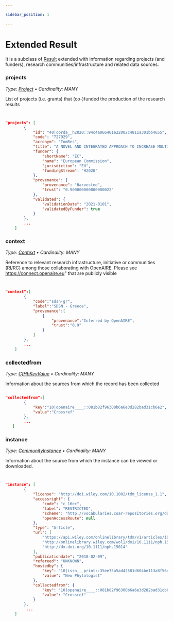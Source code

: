 ```yaml
---

sidebar_position: 1

---
```



# Extended Result


It is a subclass of [Result](../../../data-model/entities/result) extended with information regarding projects (and funders), research communities/infrastructure and related data sources.



### projects

_Type: [Project](project.md)  &bull; Cardinality: MANY_


List of projects (i.e. grants) that (co-)funded the production of the research results


```json


"projects": [
        {
            "id": "40|corda__h2020::94c4a066401e22002c4811a301bb4655",
            "code": "727929",
            "acronym": "TomRes",
            "title": "A NOVEL AND INTEGRATED APPROACH TO INCREASE MULTIPLE AND COMBINED STRESS TOLERANCE IN PLANTS USING TOMATO AS A MODEL",
            "funder": {
                "shortName": "EC",
                "name": "European Commission",
                "jurisdiction": "EU",
                "fundingStream": "H2020"
            },
            "provenance": {
                "provenance": "Harvested",
                "trust": "0.900000000000000022"
            },
            "validated": {
                "validationDate": "2021-0101",
                "validatedByFunder": true
            }
        },
        ...
    ]

```

### context

_Type: [Context](./context) &bull; Cardinality: MANY_


Reference to relevant research infrastructure, initiative or communities (RI/RC) among those collaborating with OpenAIRE. Please see https://connect.openaire.eu" that are publicly visible


```json


"context":[
        {
            "code":"sdsn-gr",
            "label":"SDSN - Greece",
            "provenance":[
                {
                    "provenance":"Inferred by OpenAIRE",
                    "trust":"0.9"
                }
            ]
        },
        ...
    ] 

```



### collectedfrom

_Type: [CfHbKeyValue](./cfhb) &bull; Cardinality: MANY_


Information about the sources from which the record has been collected


```json

"collectedfrom":[
        {
            "key":"10|openaire____::081b82f96300b6a6e3d282bad31cb6e2",
            "value":"Crossref"
        },
        ...    
   ]

```


### instance

_Type: [CommunityInstance](./communityInstance) &bull; Cardinality: MANY_

Information about the source from which the instance can be viewed or downloaded.

```json


"instance": [
        {
            "license": "http://doi.wiley.com/10.1002/tdm_license_1.1",
            "accessright": {
                "code": "c_16ec",
                "label": "RESTRICTED",
                "scheme": "http://vocabularies.coar-repositories.org/documentation/access_rights/",
                "openAccessRoute": null
            },
            "type": "Article",
            "url": [
                "https://api.wiley.com/onlinelibrary/tdm/v1/articles/10.1111%2Fnph.15014",
                "http://onlinelibrary.wiley.com/wol1/doi/10.1111/nph.15014/fullpdf",
                "http://dx.doi.org/10.1111/nph.15014"
            ],
            "publicationdate": "2018-02-09",
            "refereed": "UNKNOWN",
            "hostedby": {
                "key": "10|issn___print::35ee75a5ad42581d604be113a8f56427",
                "value": "New Phytologist"
            },
            "collectedfrom": {
                "key": "10|openaire____::081b82f96300b6a6e3d282bad31cb6e2",
                "value": "Crossref"
            }
        },
         ...
    ]


```



